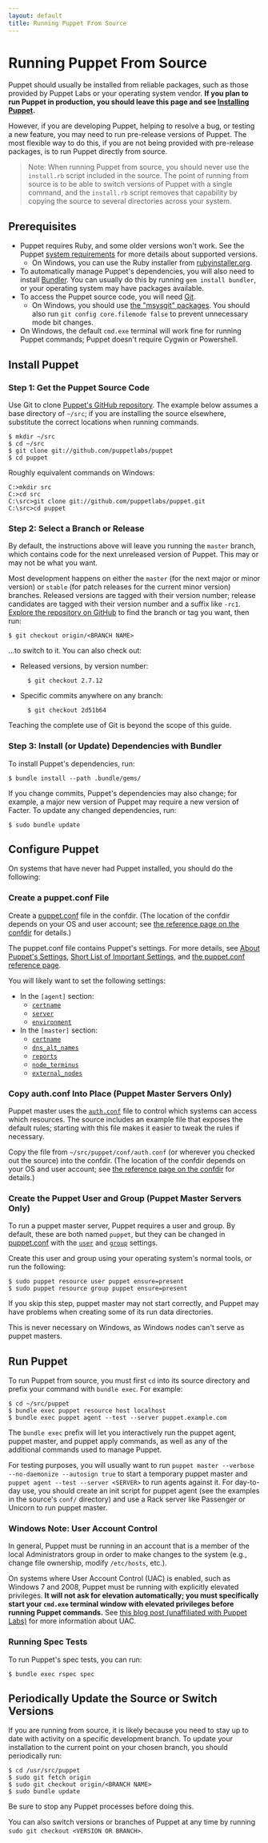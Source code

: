 ```yaml
---
layout: default
title: Running Puppet From Source
---
```


[install]: /guides/install_puppet/pre_install.html
[sysreqs]: /puppet/latest/reference/system_requirements.html
[authconf]: /guides/rest_auth_conf.html
[gitpuppet]: https://github.com/puppetlabs/puppet
[puppet.conf]: /puppet/latest/reference/config_file_main.html
[confdir]: /puppet/latest/reference/dirs_confdir.html
[about_settings]: /puppet/latest/reference/config_about_settings.html
[short_settings]: /puppet/latest/reference/config_important_settings.html

Running Puppet From Source
=====

Puppet should usually be installed from reliable packages, such as those provided by Puppet Labs or your operating system vendor. **If you plan to run Puppet in production, you should leave this page and see [Installing Puppet][install].**

However, if you are developing Puppet, helping to resolve a bug, or testing a new feature, you may need to run pre-release versions of Puppet. The most flexible way to do this, if you are not being provided with pre-release packages, is to run Puppet directly from source.

> Note: When running Puppet from source, you should never use the `install.rb` script included in the source. The point of running from source is to be able to switch versions of Puppet with a single command, and the `install.rb` script removes that capability by copying the source to several directories across your system.

Prerequisites
-----

* Puppet requires Ruby, and some older versions won't work. See the Puppet [system requirements][sysreqs] for more details about supported versions.
    * On Windows, you can use the Ruby installer from [rubyinstaller.org](http://rubyinstaller.org/downloads).
* To automatically manage Puppet's dependencies, you will also need to install [Bundler](http://bundler.io/). You can usually do this by running `gem install bundler`, or your operating system may have packages available.
* To access the Puppet source code, you will need [Git][].
    * On Windows, you should use [the "msysgit" packages](http://msysgit.github.io/). You should also run `git config core.filemode false` to prevent unnecessary mode bit changes.
* On Windows, the default `cmd.exe` terminal will work fine for running Puppet commands; Puppet doesn't require Cygwin or Powershell.

[git]: http://git-scm.com/

Install Puppet
-----

### Step 1: Get the Puppet Source Code

Use Git to clone [Puppet's GitHub repository][gitpuppet]. The example below assumes a base directory of `~/src`; if you are installing the source elsewhere, substitute the correct locations when running commands.

    $ mkdir ~/src
    $ cd ~/src
    $ git clone git://github.com/puppetlabs/puppet
    $ cd puppet

Roughly equivalent commands on Windows:

    C:>mkdir src
    C:>cd src
    C:\src>git clone git://github.com/puppetlabs/puppet.git
    C:\src>cd puppet

### Step 2: Select a Branch or Release

By default, the instructions above will leave you running the `master` branch, which contains code for the next unreleased version of Puppet. This may or may not be what you want.

Most development happens on either the `master` (for the next major or minor version) or `stable` (for patch releases for the current minor version) branches. Released versions are tagged with their version number; release candidates are tagged with their version number and a suffix like `-rc1`. [Explore the repository on GitHub][gitpuppet] to find the branch or tag you want, then run:

    $ git checkout origin/<BRANCH NAME>

...to switch to it. You can also check out:

* Released versions, by version number:

        $ git checkout 2.7.12
* Specific commits anywhere on any branch:

        $ git checkout 2d51b64

Teaching the complete use of Git is beyond the scope of this guide.


### Step 3: Install (or Update) Dependencies with Bundler

To install Puppet's dependencies, run:

    $ bundle install --path .bundle/gems/

If you change commits, Puppet's dependencies may also change; for example, a major new version of Puppet may require a new version of Facter. To update any changed dependencies, run:

    $ sudo bundle update

Configure Puppet
-----

On systems that have never had Puppet installed, you should do the following:

### Create a puppet.conf File

Create a [puppet.conf][] file in the confdir. (The location of the confdir depends on your OS and user account; see [the reference page on the confdir][confdir] for details.)

The puppet.conf file contains Puppet's settings. For more details, see [About Puppet's Settings][about_settings], [Short List of Important Settings][short_settings], and [the puppet.conf reference page][puppet.conf].

You will likely want to set the following settings:

* In the `[agent]` section:
    * [`certname`](/references/latest/configuration.html#certname)
    * [`server`](/references/latest/configuration.html#server)
    * [`environment`](/references/latest/configuration.html#environment)
* In the `[master]` section:
    * [`certname`](/references/latest/configuration.html#certname)
    * [`dns_alt_names`](/references/latest/configuration.html#dnsaltnames)
    * [`reports`](/references/latest/configuration.html#reports)
    * [`node_terminus`](/references/latest/configuration.html#nodeterminus)
    * [`external_nodes`](/references/latest/configuration.html#externalnodes)

### Copy auth.conf Into Place (Puppet Master Servers Only)

Puppet master uses the [`auth.conf`][authconf] file to control which systems can access which resources. The source includes an example file that exposes the default rules; starting with this file makes it easier to tweak the rules if necessary.

Copy the file from `~/src/puppet/conf/auth.conf` (or wherever you checked out the source) into the confdir. (The location of the confdir depends on your OS and user account; see [the reference page on the confdir][confdir] for details.)

### Create the Puppet User and Group (Puppet Master Servers Only)

To run a puppet master server, Puppet requires a user and group. By default, these are both named `puppet`, but they can be changed in [puppet.conf][] with the [`user`](/references/latest/configuration.html#user) and [`group`](/references/latest/configuration.html#group) settings.

Create this user and group using your operating system's normal tools, or run the following:

    $ sudo puppet resource user puppet ensure=present
    $ sudo puppet resource group puppet ensure=present

If you skip this step, puppet master may not start correctly, and Puppet may have problems when creating some of its run data directories.

This is never necessary on Windows, as Windows nodes can't serve as puppet masters.

Run Puppet
-----

To run Puppet from source, you must first `cd` into its source directory and prefix your command with `bundle exec`. For example:

    $ cd ~/src/puppet
    $ bundle exec puppet resource host localhost
    $ bundle exec puppet agent --test --server puppet.example.com

The `bundle exec` prefix will let you interactively run the puppet agent, puppet master, and puppet apply commands, as well as any of the additional commands used to manage Puppet.

For testing purposes, you will usually want to run `puppet master --verbose --no-daemonize --autosign true` to start a temporary puppet master and `puppet agent --test --server <SERVER>` to run agents against it. For day-to-day use, you should create an init script for puppet agent (see the examples in the source's `conf/` directory) and use a Rack server like Passenger or Unicorn to run puppet master.

### Windows Note: User Account Control

In general, Puppet must be running in an account that is a member of the local Administrators group in order to make changes to the system (e.g., change file ownership, modify `/etc/hosts`, etc.).

On systems where User Account Control (UAC) is enabled, such as Windows 7 and 2008, Puppet must be running with explicitly elevated privileges. **It will not ask for elevation automatically; you must specifically start your `cmd.exe` terminal window with elevated privileges before running Puppet commands.** See [this blog post (unaffiliated with Puppet Labs)](http://blog.didierstevens.com/2008/05/26/quickpost-restricted-tokens-and-uac/) for more information about UAC.

### Running Spec Tests

To run Puppet's spec tests, you can run:

    $ bundle exec rspec spec


Periodically Update the Source or Switch Versions
-----

If you are running from source, it is likely because you need to stay up to date with activity on a specific development branch. To update your installation to the current point on your chosen branch, you should periodically run:

    $ cd /usr/src/puppet
    $ sudo git fetch origin
    $ sudo git checkout origin/<BRANCH NAME>
    $ sudo bundle update

Be sure to stop any Puppet processes before doing this.

You can also switch versions or branches of Puppet at any time by running `sudo git checkout <VERSION OR BRANCH>`.
